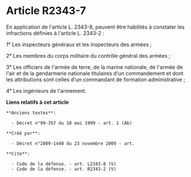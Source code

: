 # Article R2343-7

En application de l'article L. 2343-8, peuvent être habilités à constater les infractions définies à l'article L. 2343-2 : 

1° Les inspecteurs généraux et les inspecteurs des armées ; 

2° Les membres du corps militaire du contrôle général des armées ; 

3° Les officiers de l'armée de terre, de la marine nationale, de l'armée de l'air et de la gendarmerie nationale titulaires
d'un commandement et dont les attributions sont celles d'un commandant de formation administrative ; 

4° Les ingénieurs de l'armement.

**Liens relatifs à cet article**

	**Anciens textes**:

	  - Décret n°99-357 du 10 mai 1999 - art. 1 (Ab)

	**Créé par**:

	  - Décret n°2009-1440 du 23 novembre 2009 - art.

	**Cite**:

	  - Code de la défense. - art. L2343-8 (V)
	  - Code de la défense. - art. R2343-2 (V)
